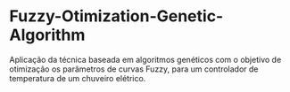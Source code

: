 # Fuzzy-Otimization-Genetic-Algorithm
Aplicação da técnica baseada em algoritmos genéticos com o objetivo de otimização os parâmetros de curvas Fuzzy, para um controlador de temperatura de um chuveiro elétrico.
